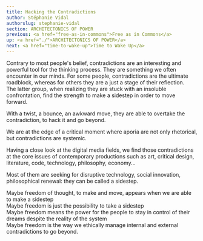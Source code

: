 ```yaml
---
title: Hacking the Contradictions
author: Stéphanie Vidal
authorslug: stephanie-vidal
section: ARCHITECTONICS OF POWER
previous: <a href="free-as-in-commons">Free as in Commons</a>
up: <a href="./">ARCHITECTONICS OF POWER</a>
next: <a href="time-to-wake-up">Time to Wake Up</a>
---
```


Contrary to most people's belief, contradictions are an interesting
and powerful tool for the thinking process. They are something we
often encounter in our minds. For some people, contradictions are the
ultimate roadblock, whereas for others they are a just a stage of
their reflection.
<br>The latter group, when realizing they are stuck with an insoluble
confrontation, find the strength to make a sidestep in order to move
forward.

With a twist, a bounce, an awkward move, they are able to overtake the
contradiction, to hack it and go beyond.

We are at the edge of a critical moment where aporia are not only
rhetorical, but contradictions are systemic.

Having a close look at the digital media fields, we find those
contradictions at the core issues of contemporary productions such as
art, critical design, literature, code, technology, philosophy,
economy...

Most of them are seeking for disruptive technology, social innovation,
philosophical renewal: they can be called a sidestep.

Maybe freedom of thought, to make and move, appears when we are able
to make a sidestep
<br>Maybe freedom is just the possibility to take a sidestep
<br>Maybe freedom means the power for the people to stay in control of
their dreams despite the reality of the system
<br>Maybe freedom is the way we ethically manage internal and external
contradictions to go beyond.
